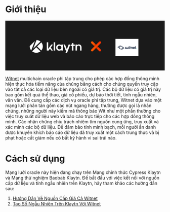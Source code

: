# Giới thiệu

![](../images/klaytnXwitnet.png)

[Witnet](https://docs.witnet.io/) multichain oracle phi tập trung cho phép các hợp đồng thông minh hiện thực hóa tiềm năng của chúng bằng cách cho chúng quyền truy cập vào tất cả các loại dữ liệu bên ngoài có giá trị. Các bộ dữ liệu có giá trị này bao gồm kết quả thể thao, giá cổ phiếu, dự báo thời tiết, tính ngẫu nhiên, vân vân. Để cung cấp các dịch vụ oracle phi tập trung, Witnet dựa vào một mạng lưới phân tán gồm các nút ngang hàng, thường được gọi là nhân chứng, những người này kiếm mã thông báo Wit như một phần thưởng cho việc truy xuất dữ liệu web và báo cáo trực tiếp cho các hợp đồng thông minh. Các nhân chứng chịu trách nhiệm tìm nguồn cung ứng, truy xuất và xác minh các bộ dữ liệu. Để đảm bảo tính minh bạch, mỗi người ẩn danh được khuyến khích báo cáo dữ liệu đã truy xuất một cách trung thực và bị phạt hoặc cắt giảm nếu có bất kỳ hành vi sai trái nào.

# Cách sử dụng
Mạng lưới oracle này hiện đang chạy trên Mạng chính thức Cypress Klaytn và Mạng thử nghiệm Baobab Klaytn. Để bắt đầu với việc kết nối với nguồn cấp dữ liệu và tính ngẫu nhiên trên Klaytn, hãy tham khảo các hướng dẫn sau:
1. [Hướng Dẫn Về Nguồn Cấp Giá Cả Witnet](https://metaverse-knowledge-kit.klaytn.foundation/docs/decentralized-oracle/oracle-providers/witnet-tutorial)
2. [Tạo Số Ngẫu Nhiên Trên Klaytn Với Witnet](https://medium.com/klaytn/random-number-generation-on-klaytn-with-witnet-ae136dad0562)
